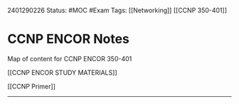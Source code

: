 
2401290226
	Status: #MOC #Exam 
		Tags: [[Networking]] [[CCNP 350-401]]

# CCNP ENCOR Notes

Map of content for CCNP ENCOR 350-401

[[CCNP ENCOR STUDY MATERIALS]]

[[CCNP Primer]]

---
